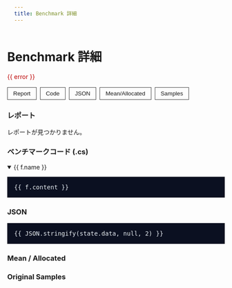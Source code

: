 ```yaml
---
title: Benchmark 詳細
---
```


# <span id="detail-title">Benchmark 詳細</span>

<script setup lang="ts">
import { onMounted, ref } from 'vue'
import { renderGithubPartial } from '../src/utils/report'
// Chart.js はブラウザ実行時にのみ動的 import する

type IndexEntry = { key: string; title: string; date: string; fileBrief: string; fileFull: string | null; pathBrief: string; pathFull: string | null; keywords: string }
type IndexJson = { entries?: IndexEntry[] }
type BdnBenchmark = { MethodTitle?: string; Type?: string; Statistics?: { OriginalValues?: number[]; Mean?: number }; Parameters?: string; Memory?: { BytesAllocatedPerOperation?: number } }
type BdnJson = { Title?: string; Benchmarks?: BdnBenchmark[] }

const state = ref<{ key: string; entry?: IndexEntry; data?: BdnJson; githubMd?: string; codeFiles?: Array<{name:string, content:string, isHtml:boolean}> } | null>(null)
const reportHtml = ref<string>('')
const jsonHtml = ref<string>('')
const error = ref('')
const barEl = ref<HTMLCanvasElement | null>(null)
const scatterEl = ref<HTMLCanvasElement | null>(null)
let barChart: any = null
let scatterChart: any = null
const active = ref<'bar'|'samples'|'report'|'code'|'json'>('code')

const allowedTabs = ['report','code','json','bar','samples'] as const
type TabName = typeof allowedTabs[number]

function setActive(tab: TabName){
  active.value = tab
  try{
    const u = new URL(location.href)
    u.searchParams.set('tab', tab)
    history.replaceState(null, '', u.toString())
  }catch{}
  // タブ変更に応じてサイドバーリンクも即座に更新
  setTimeout(applySidebarQuerySync, 0)
}

function applySidebarQuerySync(){
  try{
    const search = location.search
    if (!search) return
    const anchors = document.querySelectorAll('.VPSidebar a[href^="/entries/"]')
    anchors.forEach(a => {
      const el = a as HTMLAnchorElement
      if (!el || !el.href) return
      const url = new URL(el.getAttribute('href') || el.href, location.origin)
      const cur = new URLSearchParams(search)
      const dest = new URLSearchParams(url.search)
      // Preserve all current params then set tab to current active
      cur.forEach((v,k) => { if (!dest.has(k)) dest.set(k,v) })
      dest.set('tab', String(active.value))
      url.search = dest.toString() ? `?${dest}` : ''
      el.href = url.pathname + url.search + url.hash
    })
  }catch{}
}

function getKeyFromPath(){
  const u = new URL(location.href)
  const qk = u.searchParams.get('key')
  if (qk) return qk
  const last = (u.pathname.split('/').pop() || '')
  return decodeURIComponent(last.replace(/\.html$/, ''))
}

function getQuery(name: string){
  const u = new URL(location.href)
  return u.searchParams.get(name)
}

async function load(){
  try{
    const key = getKeyFromPath()
    const method = (getQuery('method') || '').replace(/^'+|'+$/g, '')
    // 初期タブ: query ?tab= を尊重
    const t = String(getQuery('tab')||'').toLowerCase()
    if (allowedTabs.includes(t as TabName)) {
      active.value = t as TabName
    }
    const idxRes = await fetch(`${import.meta.env.BASE_URL}data/index.json`)
    const idx: IndexJson = await idxRes.json()
    const entry = idx.entries?.find(e => e.key === key)
    if(!entry) throw new Error('entry not found')
    const fullPath = entry.pathFull || entry.pathBrief
    const res = await fetch(`${import.meta.env.BASE_URL}${fullPath}`)
    const json: BdnJson = await res.json()
    // method が指定されていれば絞り込み
    if (method){
      json.Benchmarks = (json.Benchmarks||[]).filter(b => (b as any).MethodTitle === method)
    }
    // github.md 読み込み
    let githubMd: string | undefined
    if (entry.pathGithubMd){
      try{
        const gh = await fetch(`${import.meta.env.BASE_URL}${entry.pathGithubMd}`)
        githubMd = await gh.text()
      }catch{}
    }
    // コード(.cs)一覧読み込み（エントリの Type に対応するファイルのみ、.html 優先）
    const codeFiles: Array<{name:string, content:string, isHtml:boolean}> = []
    try{
      const typeSet = Array.from(new Set((json.Benchmarks||[])
        .map(b => String((b as any).Type||'')).filter(Boolean)))
      for(const typeName of typeSet){
        const name = `${typeName}.cs`
        try{
          const rh = await fetch(`${import.meta.env.BASE_URL}code/${name}.html`)
          if (rh.ok){
            codeFiles.push({ name, content: await rh.text(), isHtml: true })
            continue
          }
          const r = await fetch(`${import.meta.env.BASE_URL}code/${name}`)
          if (r.ok){
            codeFiles.push({ name, content: await r.text(), isHtml: false })
          }
        }catch{}
      }
    }catch{}

    state.value = { key, entry, data: json, githubMd, codeFiles }
    if (githubMd) reportHtml.value = renderGithubPartial(githubMd)
    // JSON を Shiki でハイライト
    try{
      const { codeToHtml } = await import('shiki')
      jsonHtml.value = await codeToHtml(JSON.stringify(json, null, 2), { lang: 'json', theme: 'github-dark' })
    }catch{}
    // タイトル表示を Type に置換
    const types = Array.from(new Set((json.Benchmarks||[]).map(b => (b as any).Type).filter(Boolean)))
    const titleEl = document.getElementById('detail-title')
    if (titleEl) titleEl.textContent = types.join(', ')
    renderCharts(json)
  }catch(e){
    error.value = String(e)
  }
}

async function renderCharts(json: BdnJson){
  const { Chart } = await import('chart.js/auto')
  const benches = (json.Benchmarks||[])
  const labels = benches.map((b) => {
    const m = String((b as any).MethodTitle||'Method')
    const p = String((b as any).Parameters||'')
    return p ? `${m} (${p})` : m
  })
  const means = benches.map(b => (b.Statistics?.Mean ?? 0))
  const memKb = benches.map(b => {
    const bytes = (b as any).Memory?.BytesAllocatedPerOperation ?? 0
    return bytes / 1024
  })

  // Bar chart (Mean and Alloc KB)
  if(barChart){ barChart.destroy(); barChart = null }
  if(barEl.value){
    barChart = new Chart(barEl.value, {
      type: 'bar',
      data: {
        labels,
        datasets: [
          { label: 'Mean (ns)', data: means, backgroundColor: '#3e82f7' },
          { label: 'Allocated (KB/op)', data: memKb, backgroundColor: '#52a447', yAxisID: 'y2' },
        ]
      },
      options: {
        responsive: true,
        scales: {
          y: { beginAtZero: false, title: { display: true, text: 'ns' } },
          y2: { beginAtZero: true, position: 'right', grid: { drawOnChartArea: false }, title: { display: true, text: 'KB/op' } },
        },
        plugins: { legend: { display: true } },
      }
    })
  }

  // Scatter chart for OriginalValues
  if(scatterChart){ scatterChart.destroy(); scatterChart = null }
  if(scatterEl.value){
    const datasets = benches.map((b, idx) => {
      const vals = b.Statistics?.OriginalValues || []
      const data = vals.map((v, i) => ({ x: idx + (i/(vals.length||1)) * 0.6 - 0.3, y: v }))
      return { label: String(b.MethodTitle||`#${idx+1}`), data, showLine: false, pointRadius: 2 }
    })
    scatterChart = new Chart(scatterEl.value, {
      type: 'line',
      data: { datasets },
      options: {
        responsive: true,
        plugins: { legend: { display: true } },
        scales: {
          x: {
            ticks: {
              callback: (value: any) => {
                const i = Math.round(Number(value))
                return labels[i] ?? ''
              }
            }
          },
          y: { beginAtZero: false, title: { display: true, text: 'ns (samples)' } }
        }
      }
    })
  }
}

onMounted(load)
onMounted(() => {
  // DOM 安定後にサイドバーのリンクへクエリを付与
  setTimeout(applySidebarQuerySync, 0)
})
function isShikiContent(s?: string){
  return !!s && s.includes('class="shiki"')
}
</script>

<div v-if="error" style="color:#b00">{{ error }}</div>
<div v-else-if="state">
  <div class="tabs">
    <button class="tab" @click="setActive('report')" :class="{active: active==='report'}">Report</button>
    <button class="tab" @click="setActive('code')" :class="{active: active==='code'}">Code</button>
    <button class="tab" @click="setActive('json')" :class="{active: active==='json'}">JSON</button>
    <button class="tab" @click="setActive('bar')" :class="{active: active==='bar'}">Mean/Allocated</button>
    <button class="tab" @click="setActive('samples')" :class="{active: active==='samples'}">Samples</button>
  </div>

  <div v-show="active==='report'">
    <h3>レポート</h3>
    <div v-if="reportHtml" v-html="reportHtml"></div>
    <div v-else>レポートが見つかりません。</div>
  </div>

  <div v-show="active==='code'">
    <h3>ベンチマークコード (.cs)</h3>
    <details v-for="f in (state.codeFiles||[])" :key="f.name" open>
      <summary>{{ f.name }}</summary>
      <div v-if="f.isHtml" v-html="f.content"></div>
      <pre v-else>{{ f.content }}</pre>
    </details>
  </div>

  <div v-show="active==='json'">
    <h3>JSON</h3>
    <div v-if="jsonHtml" v-html="jsonHtml"></div>
    <pre v-else>{{ JSON.stringify(state.data, null, 2) }}</pre>
  </div>

  <div v-show="active==='bar'">
    <h3>Mean / Allocated</h3>
    <canvas ref="barEl" height="220"></canvas>
  </div>

  <div v-show="active==='samples'">
    <h3>Original Samples</h3>
    <canvas ref="scatterEl" height="240"></canvas>
  </div>

</div>



<style scoped>
.tabs{ display:flex; gap:.5rem; margin: 1rem 0; }
.tab{ padding:.4rem .8rem; border:1px solid #444; background:transparent; color:inherit; cursor:pointer; }
.tab.active{ background:#2b2f3a; }
pre{ background:#0b1021; color:#e6edf3; padding:1rem; overflow:auto; }
</style>

